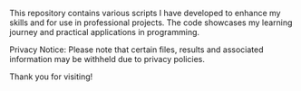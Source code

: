 This repository contains various scripts I have developed to enhance my skills and for use in professional projects. The code showcases my learning journey and practical applications in programming.

Privacy Notice: Please note that certain files, results and associated information may be withheld due to privacy policies.

Thank you for visiting!
